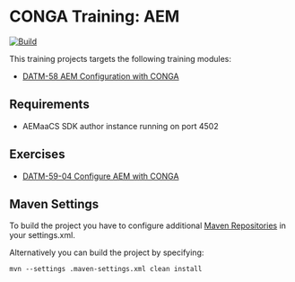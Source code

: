 CONGA Training: AEM
===================
[![Build](https://github.com/wcm-io-training/training-conga-exercise-aem/workflows/Build/badge.svg?branch=master)](https://github.com/wcm-io-training/training-conga-exercise-aem/actions?query=workflow%3ABuild+branch%3Amaster)

This training projects targets the following training modules:

* [DATM-58 AEM Configuration with CONGA](https://training.wcm.io/conga/DATM-58-AEM-Configuration-with-CONGA.html)


Requirements
------------

* AEMaaCS SDK author instance running on port 4502


Exercises
---------

* [DATM-59-04 Configure AEM with CONGA](https://training.wcm.io/conga/DATM-59-04-Configure-AEM-with-CONGA.html)


Maven Settings
--------------

To build the project you have to configure additional [Maven Repositories](https://wcm.io/maven.html) in your settings.xml.

Alternatively you can build the project by specifying:

```
mvn --settings .maven-settings.xml clean install
```
